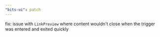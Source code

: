 ```yaml
---
"bits-ui": patch
---
```


fix: issue with `LinkPreview` where content wouldn't close when the trigger was entered and exited quickly
